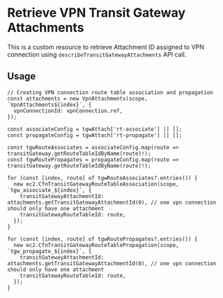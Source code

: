 # Retrieve VPN Transit Gateway Attachments

This is a custom resource to retrieve Attachment ID assigned to VPN connection using `describeTransitGatewayAttachments` API call.

## Usage

    // Creating VPN connection route table association and propagation
    const attachments = new VpnAttachments(scope, `VpnAttachments${index}`, {
      vpnConnectionId: vpnConnection.ref,
    });

    const associateConfig = tgwAttach['rt-associate'] || [];
    const propagateConfig = tgwAttach['rt-propagate'] || [];

    const tgwRouteAssociates = associateConfig.map(route => transitGateway.getRouteTableIdByName(route)!);
    const tgwRoutePropagates = propagateConfig.map(route => transitGateway.getRouteTableIdByName(route)!);

    for (const [index, route] of tgwRouteAssociates?.entries()) {
      new ec2.CfnTransitGatewayRouteTableAssociation(scope, `tgw_associate_${index}`, {
        transitGatewayAttachmentId: attachments.getTransitGatewayAttachmentId(0), // one vpn connection should only have one attachment
        transitGatewayRouteTableId: route,
      });
    }

    for (const [index, route] of tgwRoutePropagates?.entries()) {
      new ec2.CfnTransitGatewayRouteTablePropagation(scope, `tgw_propagate_${index}`, {
        transitGatewayAttachmentId: attachments.getTransitGatewayAttachmentId(0), // one vpn connection should only have one attachment
        transitGatewayRouteTableId: route,
      });
    }

